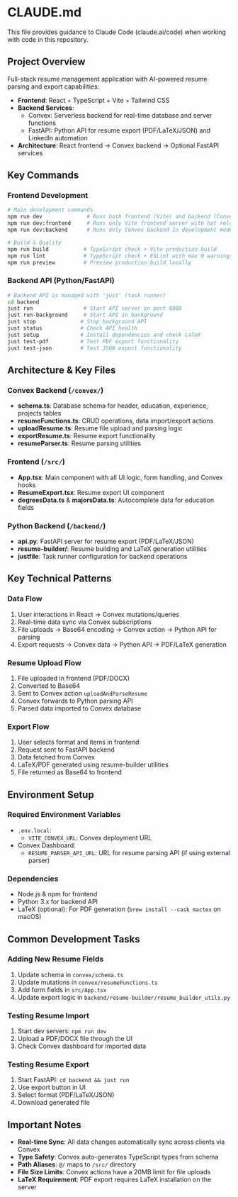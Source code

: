 # CLAUDE.md

This file provides guidance to Claude Code (claude.ai/code) when working with code in this repository.

## Project Overview

Full-stack resume management application with AI-powered resume parsing and export capabilities:
- **Frontend**: React + TypeScript + Vite + Tailwind CSS
- **Backend Services**:
  - Convex: Serverless backend for real-time database and server functions
  - FastAPI: Python API for resume export (PDF/LaTeX/JSON) and LinkedIn automation
- **Architecture**: React frontend → Convex backend → Optional FastAPI services

## Key Commands

### Frontend Development
```bash
# Main development commands
npm run dev              # Runs both frontend (Vite) and backend (Convex) in parallel
npm run dev:frontend     # Runs only Vite frontend server with hot reload
npm run dev:backend      # Runs only Convex backend in development mode

# Build & Quality
npm run build           # TypeScript check + Vite production build
npm run lint            # TypeScript check + ESLint with max 0 warnings
npm run preview         # Preview production build locally
```

### Backend API (Python/FastAPI)
```bash
# Backend API is managed with 'just' (task runner)
cd backend
just run                # Start API server on port 8000
just run-background     # Start API in background
just stop              # Stop background API
just status            # Check API health
just setup             # Install dependencies and check LaTeX
just test-pdf          # Test PDF export functionality
just test-json         # Test JSON export functionality
```

## Architecture & Key Files

### Convex Backend (`/convex/`)
- **schema.ts**: Database schema for header, education, experience, projects tables
- **resumeFunctions.ts**: CRUD operations, data import/export actions
- **uploadResume.ts**: Resume file upload and parsing logic
- **exportResume.ts**: Resume export functionality
- **resumeParser.ts**: Resume parsing utilities

### Frontend (`/src/`)
- **App.tsx**: Main component with all UI logic, form handling, and Convex hooks
- **ResumeExport.tsx**: Resume export UI component
- **degreesData.ts** & **majorsData.ts**: Autocomplete data for education fields

### Python Backend (`/backend/`)
- **api.py**: FastAPI server for resume export (PDF/LaTeX/JSON)
- **resume-builder/**: Resume building and LaTeX generation utilities
- **justfile**: Task runner configuration for backend operations

## Key Technical Patterns

### Data Flow
1. User interactions in React → Convex mutations/queries
2. Real-time data sync via Convex subscriptions
3. File uploads → Base64 encoding → Convex action → Python API for parsing
4. Export requests → Convex data → Python API → PDF/LaTeX generation

### Resume Upload Flow
1. File uploaded in frontend (PDF/DOCX)
2. Converted to Base64
3. Sent to Convex action `uploadAndParseResume`
4. Convex forwards to Python parsing API
5. Parsed data imported to Convex database

### Export Flow
1. User selects format and items in frontend
2. Request sent to FastAPI backend
3. Data fetched from Convex
4. LaTeX/PDF generated using resume-builder utilities
5. File returned as Base64 to frontend

## Environment Setup

### Required Environment Variables
- `.env.local`:
  - `VITE_CONVEX_URL`: Convex deployment URL
- Convex Dashboard:
  - `RESUME_PARSER_API_URL`: URL for resume parsing API (if using external parser)

### Dependencies
- Node.js & npm for frontend
- Python 3.x for backend API
- LaTeX (optional): For PDF generation (`brew install --cask mactex` on macOS)

## Common Development Tasks

### Adding New Resume Fields
1. Update schema in `convex/schema.ts`
2. Update mutations in `convex/resumeFunctions.ts`
3. Add form fields in `src/App.tsx`
4. Update export logic in `backend/resume-builder/resume_builder_utils.py`

### Testing Resume Import
1. Start dev servers: `npm run dev`
2. Upload a PDF/DOCX file through the UI
3. Check Convex dashboard for imported data

### Testing Resume Export
1. Start FastAPI: `cd backend && just run`
2. Use export button in UI
3. Select format (PDF/LaTeX/JSON)
4. Download generated file

## Important Notes

- **Real-time Sync**: All data changes automatically sync across clients via Convex
- **Type Safety**: Convex auto-generates TypeScript types from schema
- **Path Aliases**: `@/` maps to `/src/` directory
- **File Size Limits**: Convex actions have a 20MB limit for file uploads
- **LaTeX Requirement**: PDF export requires LaTeX installation on the server